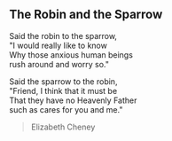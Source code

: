 ## The Robin and the Sparrow

Said the robin to the sparrow,  
"I would really like to know  
Why those anxious human beings  
rush around and worry so."  

Said the sparrow to the robin,  
"Friend, I think that it must be  
That they have no Heavenly Father  
such as cares for you and me."  

> Elizabeth Cheney
